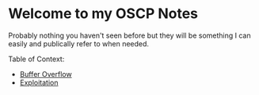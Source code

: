 # Welcome to my OSCP Notes

Probably nothing you haven't seen before but they will be something I can easily and publically refer to when needed.

Table of Context:
- [Buffer Overflow](https://exploitation.dev/bufferoverflow)
- [Exploitation](/exploitation)
